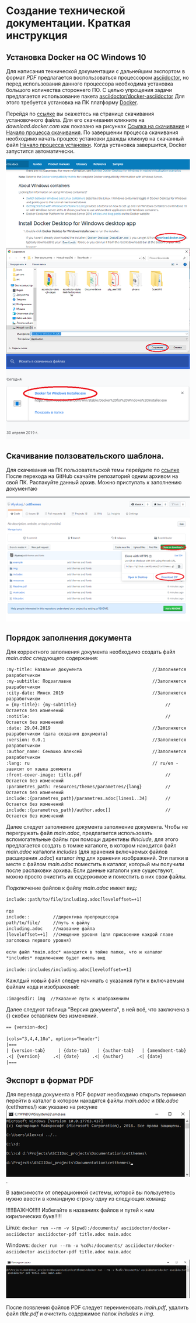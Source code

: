 # Создание технической документации. Краткая инструкция


## Установка Docker на OC Windows 10

Для написания технической документации с дальнейшим экспортом в формат *PDF* предлагается
воспользоваться процессором [asciidoctor](https://asciidoctor.org), но перед использования данного
процессора необходима установка большого количества стороннего ПО. С целью упрощения задачи предлагается
использование пакета [asciidoctor/docker-asciidoctor](https://hub.docker.com/r/asciidoctor/docker-asciidoctor)
Для этого требуется установка на ПК платформу [Docker](https://asciidoctor.org).

Перейдя по [ссылке](https://docs.docker.com/docker-for-windows/install) вы окажетесь на странице
скачивания установочного файла. Для его скачивания кликните на _download.docker.com_ как показано на
рисункax [Ссылка на скачивание](https://github.com/Alyaksej/cetthemes/blob/master/example/img/1.png)
и [Начало процесса скачивания](https://github.com/Alyaksej/cetthemes/blob/master/example/img/2.png).
По завершении процесса скачивания необходимо начать процесс установки дважды
кликнув на скачанный файл [Начало процесса установки](https://github.com/Alyaksej/cetthemes/blob/master/example/img/3.png).
Когда установка завершится, Docker запустится автоматически.

![Ссылка на скачивание](https://github.com/Alyaksej/cetthemes/blob/master/example/img/1.png)
![Начало процесса скачивания](https://github.com/Alyaksej/cetthemes/blob/master/example/img/2.png)
![Начало процесса установки](https://github.com/Alyaksej/cetthemes/blob/master/example/img/3.png)

##	Скачивание ползовательского шаблона.

Для скачивания на ПК пользовательской темы перейдите по [ссылке](https://github.com/Alyaksej/CET_docThemes)
После перехода на GitHub скачайте репозиторий одним архивом на свой ПК. Распакуйте данный архив. Можно приступать
к заполнению документаю

![Скачивание репозитория](https://github.com/Alyaksej/cetthemes/blob/master/example/img/4.png)

##	Порядок заполнения документа

Для корректного заполнения документа необходимо создать файл *main.adoc* следующего содержания:

```
:my-title: Название документа                           //Заполняется разработчиком
:my-subtitle: Подзаглавие                               //Заполняется разработчиком
:city-date: Минск 2019                                  //Заполняется разработчиком
= {my-title}: {my-subtitle}                                  //Остается без изменений
:notitle:                                                    //Остается без изменений
:date: 29.04.2019                                       //Заполняется разработчиком (дата создания документа)
:version: 0.0.1                                         //Заполняется разработчиком
:author_name: Семашко Алексей                           //Заполняется разработчиком
:lang: ru                                               // ru/en - зависит от языка докмента
:front-cover-image: title.pdf                                //Остается без изменений
:parametres_path: resources/themes/parametres/{lang}         //Остается без изменений
include::{parametres_path}/parametres.adoc[lines1..34]       //Остается без изменений
include::{parametres_path}/author.adoc[]                     //Остается без изменений

```

Далее следует заполнение документа заполнение документа. Чтобы не перегружать файл *main.adoc*,
предлагается использовать вспомогательные файлы при помощи директивы *#include*, для этого предлагается
создать в томже каталоге, в котором находится файл *main.adoc* каталоги *includes* (для хранения включаемых
файлов расширения _.adoc_) каталог *img* для хранения изображений.
Эти папки в месте с файлом *main.adoc* поместить в каталог, который мы получили после распаковки архива.
Если данные каталоги уже существуют, можно просто очистить их содержимое и поместить в них
свои файлы.

Подключение файлов к файлу *main.adoc* имеет вид:

```
include::path/to/file/including.adoc[leveloffset=+1]

где
include::         //директива препроцессора
path/to/file/     //путь к файлу
including.adoc    //название файла
[leveloffset=+1]  //смещение уровня (для присвоение каждой главе заголовка первого уровня)

если файл *main.adoc* находится в тойже папке, что и каталог *includes* подключение будет иметь вид

include::includes/including.adoc[leveloffset=+1]
```

Кажлдый новый файл следуе начинать с указания пути к включаемым файлам кода и изображений:

`:imagesdir: img  //Указание пути к изображениям`


Далее следуют таблица "Версия документа", в ней всё, что заключена в {} скобки  оставляем без изменений.

```
== {version-doc}

[cols="3,4,4,10a", options="header"]
|===
| {version-tab}     | {date-tab}   | {author-tab}   | {amendment-tab}
.<| {version}     .<| {date}     .<| {author}     .<| {date}
|===

```

##	Экспорт в формат PDF

Для перевода документа в PDF формат необходимо открыть терминал перейти в каталог
в котором находятся файлы _main.adoc_ и _title.adoc_ (cetthemes/) как указано на рисунке 
![](https://github.com/Alyaksej/cetthemes/blob/master/example/img/5.png).

В зависимости от операционной системы, которой вы пользуетесь нужно ввести в командную строку
одну из следующих команд:


!!!!!ВАЖНО!!!!! Избегайте в названиях файлов и путей к ним кирилических букв!!!!!

Linux:
`docker run --rm -v $(pwd):/documents/ asciidoctor/docker-asciidoctor asciidoctor-pdf title.adoc main.adoc`

Windows:
`docker run --rm -v %cd%:/documents/ asciidoctor/docker-asciidoctor asciidoctor-pdf title.adoc main.adoc`


![](https://github.com/Alyaksej/cetthemes/blob/master/example/img/6.png)

После появления файлов PDF следует переименовать _main.pdf_, удалить файл _title.pdf_ и
очистить содержимое папок *includes* и *img*.
